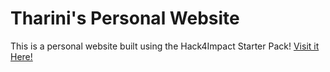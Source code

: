 # Tharini's Personal Website
This is a personal website built using the Hack4Impact Starter Pack!
<You can add any description you want here.>
[Visit it Here!](https://<username>.github.io)
